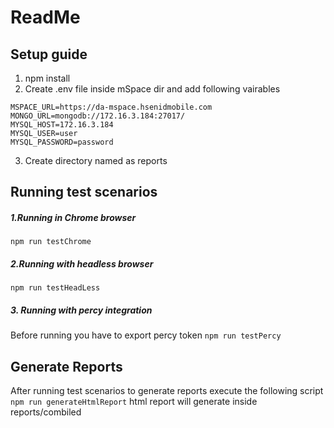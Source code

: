 # ReadMe

## Setup guide

1. npm install
2. Create .env file inside mSpace dir and add following vairables

```
MSPACE_URL=https://da-mspace.hsenidmobile.com
MONGO_URL=mongodb://172.16.3.184:27017/
MYSQL_HOST=172.16.3.184
MYSQL_USER=user
MYSQL_PASSWORD=password
```
3. Create directory named as reports 

##  Running test scenarios

##### 1.Running in Chrome browser
`npm run testChrome`

##### 2.Running with headless browser
`npm run testHeadLess`

##### 3. Running with percy integration
Before running you have to export percy token
`npm run testPercy`

## Generate Reports
After running test scenarios to generate reports execute the following script
`npm run generateHtmlReport`
html report will generate inside reports/combiled
